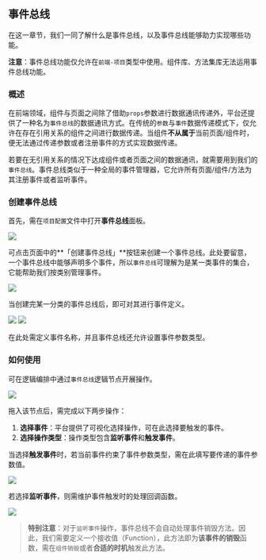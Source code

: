 ## 事件总线

在这一章节，我们一同了解什么是事件总线，以及事件总线能够助力实现哪些功能。

**注意**：事件总线功能仅允许在`前端-项目`类型中使用。组件库、方法集库无法运用事件总线功能。

### 概述

在前端领域，组件与页面之间除了借助`props`参数进行数据通讯传递外，平台还提供了一种名为`事件总线`的数据通讯方式。在传统的`参数`与`事件`数据传递模式下，仅允许在存在引用关系的组件之间进行数据传递。当组件**不从属于**当前页面/组件时，便无法通过传递参数或者注册事件的方式实现数据传递。

若要在无引用关系的情况下达成组件或者页面之间的数据通讯，就需要用到我们的`事件总线`。事件总线类似于一种全局的事件管理器，它允许所有页面/组件/方法为其注册事件或者监听事件。

### 创建事件总线

首先，需在`项目配置`文件中打开**事件总线**面板。

![](/workbench/event-bus.png)

可点击页面中的**「创建事件总线」**按钮来创建一个事件总线。此处要留意，一个事件总线中能够声明多个事件，所以`事件总线`可理解为是某一类事件的集合，它能帮助我们按类别管理事件。

![](/workbench/event-bus1.png)

当创建完某一分类的事件总线后，即可对其进行事件定义。

![](/workbench/event-bus2.png)
![](/workbench/event-bus3.png)

在此处需定义事件名称，并且事件总线还允许设置事件参数类型。

### 如何使用

可在逻辑编排中通过`事件总线`逻辑节点开展操作。

![](/workbench/event-bus4.png)

拖入该节点后，需完成以下两步操作：

1. **选择事件**：平台提供了可视化选择操作，可在此选择要触发的事件。
2. **选择操作类型**：操作类型包含**监听事件**和**触发事件**。

当选择**触发事件**时，若当前事件约束了事件参数类型，需在此填写要传递的事件参数值。

![](/workbench/event-bus5.png)

若选择**监听事件**，则需维护事件触发时的处理回调函数。

![](/workbench/event-bus6.png)

> **特别注意**：对于`监听事件`操作，事件总线不会自动处理事件销毁方法。因此，我们需要定义一个接收值（Function），此方法即为**该事件的销毁**函数，需在`组件销毁`或者**合适的时机**触发此方法。
